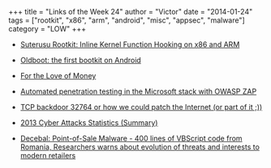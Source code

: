 +++
title = "Links of the Week 24"
author = "Victor"
date = "2014-01-24"
tags = ["rootkit", "x86", "arm", "android", "misc", "appsec", "malware"]
category = "LOW"
+++

*   [Suterusu Rootkit: Inline Kernel Function Hooking on x86 and ARM][1]

*   [Oldboot: the first bootkit on Android][2]

*   [For the Love of Money][3]
*   <p id="ctl00_ArticleTitle" itemprop="name">
      <a href="http://www.codeproject.com/Articles/708129/Automated-penetration-testing-in-the-Microsoft-sta">Automated penetration testing in the Microsoft stack with OWASP ZAP</a>
    </p>

*   <a title="Permalink to TCP backdoor 32764 or how we could patch the Internet (or part of it ;))" href="http://blog.quarkslab.com/tcp-backdoor-32764-or-how-we-could-patch-the-internet-or-part-of-it.html#null" rel="bookmark">TCP backdoor 32764 or how we could patch the Internet (or part of it ;)) </a>

*   [2013 Cyber Attacks Statistics (Summary)][4]

*   [Decebal: Point-of-Sale Malware - 400 lines of VBScript code from Romania, Researchers warns about evolution of threats and interests to modern retailers][5]

 [1]: http://poppopret.org/2013/01/07/suterusu-rootkit-inline-kernel-function-hooking-on-x86-and-arm/
 [2]: http://blogs.360.cn/360mobile/2014/01/17/oldboot-the-first-bootkit-on-android/
 [3]: http://www.nytimes.com/2014/01/19/opinion/sunday/for-the-love-of-money.html?_r=0
 [4]: http://hackmageddon.com/2014/01/19/2013-cyber-attacks-statistics-summary/
 [5]: http://intelcrawler.com/about/press07
